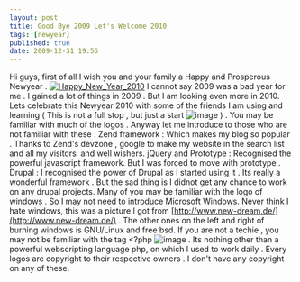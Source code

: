```yaml
---
layout: post
title: Good Bye 2009 Let's Welcome 2010
tags: [newyear]
published: true
date: 2009-12-31 19:56
---
```

Hi guys, first of all I wish you and your family a Happy and Prosperous Newyear .  [![Happy\_New\_Year\_2010](http://farm3.static.flickr.com/2607/4231563110_37045dfe0d.jpg)](http://www.flickr.com/photos/harikt/4231563110/ "Happy_New_Year_2010 by K T Hari, on Flickr")  I cannot say 2009 was a bad year for me . I gained a lot of things in 2009 . But I am looking even more in 2010. Lets celebrate this Newyear 2010 with some of the friends I am using and learning ( This is not a full stop , but just a start ![image](http://harikt.com/sites/all/libraries/fckeditor/editor/images/smiley/msn/wink_smile.gif) ) . You may be familiar with much of the logos . Anyway let me introduce to those who are not familiar with these .  Zend framework : Which makes my blog so popular . Thanks to Zend's devzone , google to make my website in the search list and all my visitors  and well wishers.  jQuery and Prototype : Recognised the powerful javascript framework. But I was forced to move with prototype .  Drupal : I recognised the power of Drupal as I started using it . Its really a wonderful framework . But the sad thing is I didnot get any chance to work on any drupal projects.  Many of you may be familiar with the logo of windows . So I may not need to introduce Microsoft Windows. Never think I hate windows, this was a picture I got from [http://www.new-dream.de/](http://www.new-dream.de/) . The other ones on the left and right of burning windows is GNU/Linux and free bsd.  If you are not a techie , you may not be familiar with the tag <?php ![image](http://harikt.com/sites/all/libraries/fckeditor/editor/images/smiley/msn/regular_smile.gif) . Its nothing other than a powerful webscripting language php, on which I used to work daily . Every logos are copyright to their respective owners . I don't have any copyright on any of these.   
